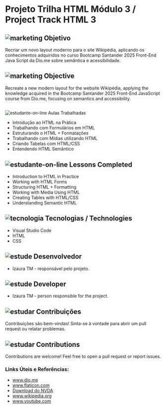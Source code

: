 # Projeto Trilha HTML Módulo 3 / Project Track HTML 3 

##  ![marketing](https://github.com/user-attachments/assets/427265f3-e3fc-4b0b-a74c-af0479de6693) Objetivo
Recriar um novo layout moderno para o site Wikipédia, aplicando os conhecimentos adquiridos no curso Bootcamp Santander 2025 Front-End Java Script da Dio.me sobre semântica e acessibilidade.
## ![marketing](https://github.com/user-attachments/assets/427265f3-e3fc-4b0b-a74c-af0479de6693) Objective
Recreate a new modern layout for the website Wikipédia, applying the knowledge acquired in the Bootcamp Santander 2025 Front-End JavaScript course from Dio.me, focusing on semantics and accessibility.

 ##
 ![estudante-on-line](https://github.com/user-attachments/assets/b4214436-22d0-4153-9f4e-75497979ba3d)
 Aulas Trabalhadas
* Introdução ao HTML na Prática
* Trabalhando com Formulários em HTML
* Estruturando o HTML + Formatações
* Trabalhando com Mídias utilizando HTML
* Criando Tabelas com HTML/CSS
* Entendendo HTML Semântico 

## ![estudante-on-line](https://github.com/user-attachments/assets/82482a78-0dd5-4edc-93b9-94916e16ad1f) Lessons Completed
* Introduction to HTML in Practice  
* Working with HTML Forms  
* Structuring HTML + Formatting  
* Working with Media Using HTML 
* Creating Tables with HTML/CSS 
* Understanding Semantic HTML


## ![tecnologia](https://github.com/user-attachments/assets/b8ed55c1-a49c-4b8f-aca5-90000217d1e6) Tecnologias / Technologies
- Visual Studio Code
- HTML
- CSS
## ![estude](https://github.com/user-attachments/assets/f2f58f4e-c422-49af-8d03-67dfa175a54a) Desenvolvedor
* Izaura TM - responsável pelo projeto.
## ![estude](https://github.com/user-attachments/assets/01dbef2e-88cd-445d-88c4-96fc29c9a45c) Developer
* Izaura TM - person responsible for the project.

## ![estudar](https://github.com/user-attachments/assets/f6c093a1-7bf0-4bc9-978c-ee9f542de545) Contribuições
Contribuições são bem-vindas! Sinta-se à vontade para abrir um pull request ou relatar problemas. 
 
## ![estudar](https://github.com/user-attachments/assets/669a01dd-8cdb-4fa9-aeee-5526f14ed045) Contributions
Contributions are welcome! Feel free to open a pull request or report issues.  

### Links Úteis e Referências: 
-  www.dio.me
- www.flaticon.com
- [Download do NVDA](https://www.nvaccess.org/download/)
- www.wikipedia.org
- www.youtube.com

  
